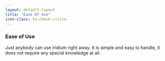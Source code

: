 ```yaml
---
layout: default-layout
title: "Ease Of Use"
icon-class: fa-check-circle
---
```


### Ease of Use ###
Just anybody can use iridium right away. It is simple and easy to handle, it does not require any special knowledge at all.
